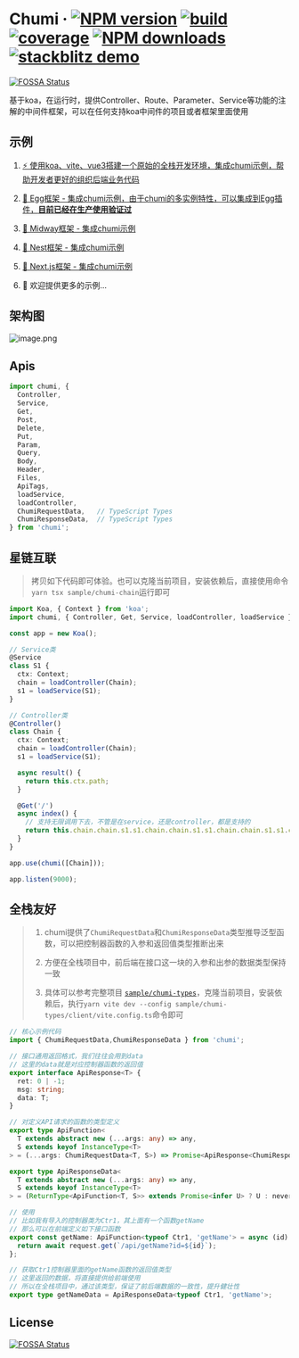 # Chumi · [![NPM version](https://img.shields.io/npm/v/chumi.svg)](https://www.npmjs.com/package/chumi) [![build](https://img.shields.io/circleci/build/github/chumijs/chumi/master.svg)](https://circleci.com/gh/chumijs/chumi) [![coverage](https://img.shields.io/codecov/c/github/chumijs/chumi/master.svg)](https://app.codecov.io/gh/chumijs/chumi/tree/master) [![NPM downloads](http://img.shields.io/npm/dm/chumi.svg)](http://www.npmtrends.com/chumi) [![stackblitz demo](https://img.shields.io/badge/stackblitz-chumi-brightgreen)](https://stackblitz.com/edit/node-h13evz)
[![FOSSA Status](https://app.fossa.com/api/projects/git%2Bgithub.com%2Fchumijs%2Fchumi.svg?type=shield)](https://app.fossa.com/projects/git%2Bgithub.com%2Fchumijs%2Fchumi?ref=badge_shield)

基于koa，在运行时，提供Controller、Route、Parameter、Service等功能的注解的中间件框架，可以在任何支持koa中间件的项目或者框架里面使用

## 示例

1. [⚡️ 使用koa、vite、vue3搭建一个原始的全栈开发环境，集成chumi示例，帮助开发者更好的组织后端业务代码](https://github.com/chumijs/chumi-vite)

2. [🥚 Egg框架 - 集成chumi示例，由于chumi的多实例特性，可以集成到Egg插件，**目前已经在生产使用验证过**](https://github.com/chumijs/chumi-egg)

3. [🍔 Midway框架 - 集成chumi示例](https://github.com/chumijs/chumi-midway)

4. [🦅 Nest框架 - 集成chumi示例](https://github.com/chumijs/chumi-nest)

5. [🎨 Next.js框架 - 集成chumi示例](https://github.com/chumijs/chumi-next)

6. 🤟 欢迎提供更多的示例...

## 架构图

![image.png](https://s1.ax1x.com/2023/03/09/ppnJJeA.png)

## Apis

```ts
import chumi, {
  Controller,
  Service,
  Get,
  Post,
  Delete,
  Put,
  Param,
  Query,
  Body,
  Header,
  Files,
  ApiTags,
  loadService,
  loadController,
  ChumiRequestData,   // TypeScript Types
  ChumiResponseData,  // TypeScript Types
} from 'chumi';
```

## 星链互联

> 拷贝如下代码即可体验。也可以克隆当前项目，安装依赖后，直接使用命令`yarn tsx sample/chumi-chain`运行即可

```ts
import Koa, { Context } from 'koa';
import chumi, { Controller, Get, Service, loadController, loadService } from 'chumi';

const app = new Koa();

// Service类
@Service
class S1 {
  ctx: Context;
  chain = loadController(Chain);
  s1 = loadService(S1);
}

// Controller类
@Controller()
class Chain {
  ctx: Context;
  chain = loadController(Chain);
  s1 = loadService(S1);

  async result() {
    return this.ctx.path;
  }

  @Get('/')
  async index() {
    // 支持无限调用下去，不管是在service，还是controller，都是支持的
    return this.chain.chain.s1.s1.chain.chain.s1.s1.chain.chain.s1.s1.chain.chain.result();
  }
}

app.use(chumi([Chain]));

app.listen(9000);

```

## 全栈友好

> 1. chumi提供了`ChumiRequestData`和`ChumiResponseData`类型推导泛型函数，可以把控制器函数的入参和返回值类型推断出来
>
> 2. 方便在全栈项目中，前后端在接口这一块的入参和出参的数据类型保持一致
>
> 3. 具体可以参考完整项目 [`sample/chumi-types`](sample/chumi-types)，克隆当前项目，安装依赖后，执行`yarn vite dev --config sample/chumi-types/client/vite.config.ts`命令即可

```ts
// 核心示例代码
import { ChumiRequestData,ChumiResponseData } from 'chumi';

// 接口通用返回格式，我们往往会用到data
// 这里的data就是对应控制器函数的返回值
export interface ApiResponse<T> {
  ret: 0 | -1;
  msg: string;
  data: T;
}

// 对定义API请求的函数的类型定义
export type ApiFunction<
  T extends abstract new (...args: any) => any,
  S extends keyof InstanceType<T>
> = (...args: ChumiRequestData<T, S>) => Promise<ApiResponse<ChumiResponseData<T, S>>>;

export type ApiResponseData<
  T extends abstract new (...args: any) => any,
  S extends keyof InstanceType<T>
> = (ReturnType<ApiFunction<T, S>> extends Promise<infer U> ? U : never)['data'];

// 使用
// 比如我有导入的控制器类为Ctr1，其上面有一个函数getName
// 那么可以在前端定义如下接口函数
export const getName: ApiFunction<typeof Ctr1, 'getName'> = async (id) => {
  return await request.get(`/api/getName?id=${id}`);
};

// 获取Ctr1控制器里面的getName函数的返回值类型
// 这里返回的数据，将直接提供给前端使用
// 所以在全栈项目中，通过该类型，保证了前后端数据的一致性，提升健壮性
export type getNameData = ApiResponseData<typeof Ctr1, 'getName'>;
```

## License
[![FOSSA Status](https://app.fossa.com/api/projects/git%2Bgithub.com%2Fchumijs%2Fchumi.svg?type=large)](https://app.fossa.com/projects/git%2Bgithub.com%2Fchumijs%2Fchumi?ref=badge_large)